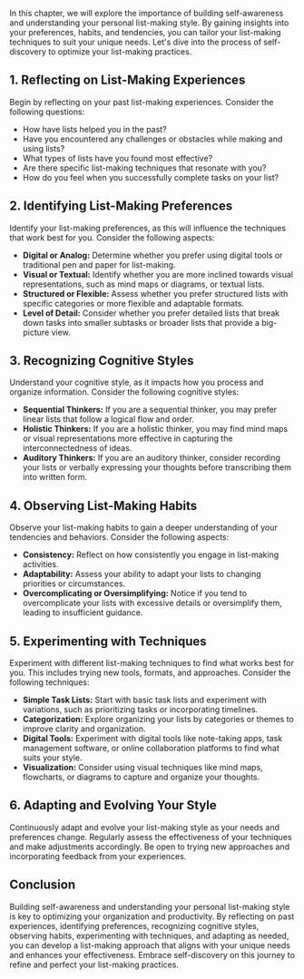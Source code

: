 
In this chapter, we will explore the importance of building self-awareness and understanding your personal list-making style. By gaining insights into your preferences, habits, and tendencies, you can tailor your list-making techniques to suit your unique needs. Let's dive into the process of self-discovery to optimize your list-making practices.

**1. Reflecting on List-Making Experiences**
--------------------------------------------

Begin by reflecting on your past list-making experiences. Consider the following questions:

* How have lists helped you in the past?
* Have you encountered any challenges or obstacles while making and using lists?
* What types of lists have you found most effective?
* Are there specific list-making techniques that resonate with you?
* How do you feel when you successfully complete tasks on your list?

**2. Identifying List-Making Preferences**
------------------------------------------

Identify your list-making preferences, as this will influence the techniques that work best for you. Consider the following aspects:

* **Digital or Analog:** Determine whether you prefer using digital tools or traditional pen and paper for list-making.
* **Visual or Textual:** Identify whether you are more inclined towards visual representations, such as mind maps or diagrams, or textual lists.
* **Structured or Flexible:** Assess whether you prefer structured lists with specific categories or more flexible and adaptable formats.
* **Level of Detail:** Consider whether you prefer detailed lists that break down tasks into smaller subtasks or broader lists that provide a big-picture view.

**3. Recognizing Cognitive Styles**
-----------------------------------

Understand your cognitive style, as it impacts how you process and organize information. Consider the following cognitive styles:

* **Sequential Thinkers:** If you are a sequential thinker, you may prefer linear lists that follow a logical flow and order.
* **Holistic Thinkers:** If you are a holistic thinker, you may find mind maps or visual representations more effective in capturing the interconnectedness of ideas.
* **Auditory Thinkers:** If you are an auditory thinker, consider recording your lists or verbally expressing your thoughts before transcribing them into written form.

**4. Observing List-Making Habits**
-----------------------------------

Observe your list-making habits to gain a deeper understanding of your tendencies and behaviors. Consider the following aspects:

* **Consistency:** Reflect on how consistently you engage in list-making activities.
* **Adaptability:** Assess your ability to adapt your lists to changing priorities or circumstances.
* **Overcomplicating or Oversimplifying:** Notice if you tend to overcomplicate your lists with excessive details or oversimplify them, leading to insufficient guidance.

**5. Experimenting with Techniques**
------------------------------------

Experiment with different list-making techniques to find what works best for you. This includes trying new tools, formats, and approaches. Consider the following techniques:

* **Simple Task Lists:** Start with basic task lists and experiment with variations, such as prioritizing tasks or incorporating timelines.
* **Categorization:** Explore organizing your lists by categories or themes to improve clarity and organization.
* **Digital Tools:** Experiment with digital tools like note-taking apps, task management software, or online collaboration platforms to find what suits your style.
* **Visualization:** Consider using visual techniques like mind maps, flowcharts, or diagrams to capture and organize your thoughts.

**6. Adapting and Evolving Your Style**
---------------------------------------

Continuously adapt and evolve your list-making style as your needs and preferences change. Regularly assess the effectiveness of your techniques and make adjustments accordingly. Be open to trying new approaches and incorporating feedback from your experiences.

**Conclusion**
--------------

Building self-awareness and understanding your personal list-making style is key to optimizing your organization and productivity. By reflecting on past experiences, identifying preferences, recognizing cognitive styles, observing habits, experimenting with techniques, and adapting as needed, you can develop a list-making approach that aligns with your unique needs and enhances your effectiveness. Embrace self-discovery on this journey to refine and perfect your list-making practices.
